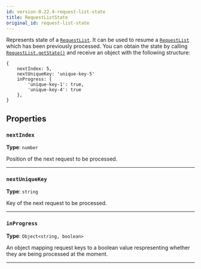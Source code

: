 ```yaml
---
id: version-0.22.4-request-list-state
title: RequestListState
original_id: request-list-state
---
```


<a name="requestliststate"></a>

Represents state of a [`RequestList`](../api/request-list). It can be used to resume a [`RequestList`](../api/request-list) which has been previously
processed. You can obtain the state by calling [`RequestList.getState()`](../api/request-list#getstate) and receive an object with the following
structure:

```
{
    nextIndex: 5,
    nextUniqueKey: 'unique-key-5'
    inProgress: {
        'unique-key-1': true,
        'unique-key-4': true
    },
}
```

## Properties

### `nextIndex`

**Type**: `number`

Position of the next request to be processed.

---

### `nextUniqueKey`

**Type**: `string`

Key of the next request to be processed.

---

### `inProgress`

**Type**: `Object<string, boolean>`

An object mapping request keys to a boolean value respresenting whether they are being processed at the moment.

---
